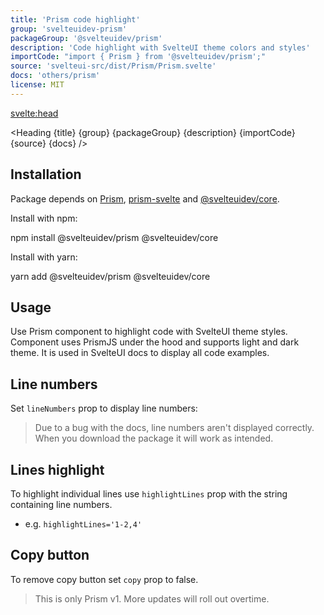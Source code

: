 ```yaml
---
title: 'Prism code highlight'
group: 'svelteuidev-prism'
packageGroup: '@svelteuidev/prism'
description: 'Code highlight with SvelteUI theme colors and styles'
importCode: "import { Prism } from '@svelteuidev/prism';"
source: 'svelteui-src/dist/Prism/Prism.svelte'
docs: 'others/prism'
license: MIT
---
```


<script>
    import { Demo, PrismDemos } from '@svelteuidev/demos'
    import { CodeBlock, Heading } from '$lib/components';
</script>

<svelte:head>

  <title>{title} - SvelteUI</title>
</svelte:head>

<Heading {title} {group} {packageGroup} {description} {importCode} {source} {docs} />

## Installation

Package depends on [Prism](https://prismjs.com/), [prism-svelte](https://github.com/pngwn/prism-svelte) and [@svelteuidev/core](https://www.npmjs.com/package/@svelteuidev/core).

Install with npm:

<CodeBlock copy>
    npm install @svelteuidev/prism @svelteuidev/core
</CodeBlock>

Install with yarn:

<CodeBlock copy>
    yarn add @svelteuidev/prism @svelteuidev/core
</CodeBlock>

## Usage

Use Prism component to highlight code with SvelteUI theme styles. Component uses PrismJS under the hood and supports light and dark theme. It is used in SvelteUI docs to display all code examples.

<Demo demo={PrismDemos.usage} />

## Line numbers

Set `lineNumbers` prop to display line numbers:

> Due to a bug with the docs, line numbers aren't displayed correctly. When you download the package it will work as intended.

<Demo demo={PrismDemos.lineNumbers} />

## Lines highlight

To highlight individual lines use `highlightLines` prop with the string containing
line numbers.

- e.g. `highlightLines='1-2,4'`

<Demo demo={PrismDemos.lineHighlight} />

## Copy button

To remove copy button set `copy` prop to false.

<Demo demo={PrismDemos.copy} />

> This is only Prism v1. More updates will roll out overtime.
